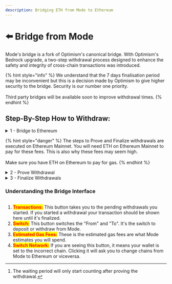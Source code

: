 ```yaml
---
description: Bridging ETH from Mode to Ethereum
---
```


# ⬅️ Bridge from Mode

Mode's bridge is a fork of Optimism's canonical bridge. With Optimism's Bedrock upgrade, a two-step withdrawal process designed to enhance the safety and integrity of cross-chain transactions was introduced.

{% hint style="info" %}
We understand that the 7 days finalisation period may be inconvenient but this is a decision made by Optimism to give higher security to the bridge. Security is our number one priority.\
\
Third party bridges will be available soon to improve withdrawal times.
{% endhint %}

## Step-By-Step How to Withdraw:

<details>

<summary>1 - Bridge to Ethereum</summary>

First, go to [Mode's Bridge](https://app.mode.network/), click on **`Switch`** and select the token and input the amount you want to withdraw.&#x20;

Click on <mark style="color:purple;">**`Review Withdrawal`**</mark> , then check the 7 days checkbox and initiate the withdrawal.&#x20;

If you click on <mark style="color:purple;">**`Transaccions`**</mark> on the top right of the page you can check the status of your transaction.

![](<../../.gitbook/assets/image (20).png>)

**Please wait up to 1 hour until the status of your tx is ready to prove.**

</details>

{% hint style="danger" %}
The steps to Prove and Finalize withdrawals are executed on Ethereum Mainnet. You will need ETH on Ethereum Mainnet to pay for these fees. This is also why these fees may seem high.\
\
Make sure you have ETH on Ethereum to pay for gas.
{% endhint %}

<details>

<summary>2 - Prove Withdrawal </summary>

After waiting for 1 hour, your transaction should be ready to "Prove withdrawal".

<img src="../../.gitbook/assets/image (19).png" alt="" data-size="original">\
\
Now click <mark style="color:purple;">**`Prove`**</mark> and submit the transaction, this will start the[ 7 day waiting period for the withdrawal.](#user-content-fn-1)[^1]&#x20;

</details>

<details>

<summary>3 - Finalize Withdrawals</summary>

After proving the transaction you will have to wait 7 days until the status of the transaction is ready to finalise.\
\
![](<../../.gitbook/assets/image (21).png>) \
\
You can now  click <mark style="color:purple;">**`Claim`**</mark> and after approving the transcation you should see the funds in your wallet on the Ethereum network shortly. \
\
The fees paid here are on Ethereum network.

</details>

### Understanding the Bridge Interface

<figure><img src="../../.gitbook/assets/Pasted Graphic 3 copy.png" alt=""><figcaption></figcaption></figure>

1. <mark style="color:red;">**Transactions:**</mark> This button takes you to the pending withdrawals you started. If you started a withdrawal your transaction should be shown here until it's finalized.
2. <mark style="color:red;">**Switch:**</mark> This button switches the "From" and "To". It's the switch to deposit or withdraw from Mode.
3. <mark style="color:red;">**Estimated Gas Fees:**</mark> These is the estimated gas fees are what Mode estimates you will spend.
4. <mark style="color:red;">**Switch Network:**</mark> If you are seeing this button, it means your wallet is set to the incorrect chain. Clicking it will ask you to change chains from Mode to Ethereum or viceversa.



[^1]: The waiting period will only start counting after proving the withdrawal.
